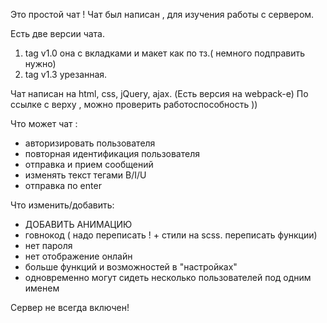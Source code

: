 Это простой чат ! Чат был написан , для изучения работы с сервером. 

Есть две версии чата.
1) tag v1.0 она с вкладками и макет как по тз.( немного подправить нужно)
2) tag v1.3 урезанная.

Чат написан на html, css, jQuery, ajax. (Есть версия на webpack-e)
По ссылке с верху , можно проверить работоспособность ))

Что может чат :
- авторизировать пользователя
- повторная идентификация пользователя
- отправка и прием сообщений
- изменять текст тегами B/I/U
- отправка по enter

Что изменить/добавить:
- ДОБАВИТЬ АНИМАЦИЮ 
- говнокод ( надо переписать ! + cтили на scss. переписать функции)
- нет пароля
- нет отображение онлайн
- больше функций и возможностей в "настройках"
- одновременно могут сидеть несколько пользователей под одним именем

Сервер не всегда включен! 
